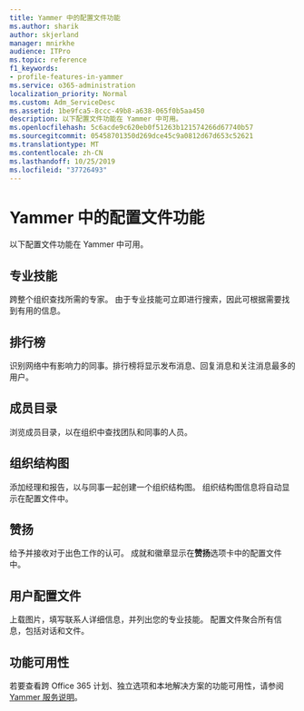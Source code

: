 ```yaml
---
title: Yammer 中的配置文件功能
ms.author: sharik
author: skjerland
manager: mnirkhe
audience: ITPro
ms.topic: reference
f1_keywords:
- profile-features-in-yammer
ms.service: o365-administration
localization_priority: Normal
ms.custom: Adm_ServiceDesc
ms.assetid: 1be9fca5-8ccc-49b8-a638-065f0b5aa450
description: 以下配置文件功能在 Yammer 中可用。
ms.openlocfilehash: 5c6acde9c620eb0f51263b121574266d67740b57
ms.sourcegitcommit: 05458701350d269dce45c9a0812d67d653c52621
ms.translationtype: MT
ms.contentlocale: zh-CN
ms.lasthandoff: 10/25/2019
ms.locfileid: "37726493"
---
```

# <a name="profile-features-in-yammer"></a>Yammer 中的配置文件功能

以下配置文件功能在 Yammer 中可用。
 
## <a name="expertise"></a>专业技能

跨整个组织查找所需的专家。 由于专业技能可立即进行搜索，因此可根据需要找到有用的信息。

## <a name="leaderboards"></a>排行榜

识别网络中有影响力的同事。排行榜将显示发布消息、回复消息和关注消息最多的用户。

## <a name="member-directory"></a>成员目录

浏览成员目录，以在组织中查找团队和同事的人员。
  
## <a name="org-chart"></a>组织结构图

添加经理和报告，以与同事一起创建一个组织结构图。 组织结构图信息将自动显示在配置文件中。
  
## <a name="praise"></a>赞扬

给予并接收对于出色工作的认可。 成就和徽章显示在**赞扬**选项卡中的配置文件中。
 
## <a name="user-profiles"></a>用户配置文件

上载图片，填写联系人详细信息，并列出您的专业技能。 配置文件聚合所有信息，包括对话和文件。
  
## <a name="feature-availability"></a>功能可用性

若要查看跨 Office 365 计划、独立选项和本地解决方案的功能可用性，请参阅[Yammer 服务说明](yammer-service-description.md)。
  

